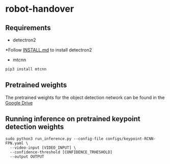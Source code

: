 # robot-handover
## Requirements
* detectron2

*Follow [INSTALL.md](https://github.com/facebookresearch/detectron2/blob/master/INSTALL.md) to install detectron2

* mtcnn
```bash
pip3 install mtcnn
```

## Pretrained weights
The pretrained weights for the object detection network can be found in the [Google Drive](https://drive.google.com/file/d/1gx6beqSOwh0mTkATEDe3tdKdya-vPZSZ/view?usp=sharing) 

## Running inference on pretrained keypoint detection weights
```
sudo python3 run_inference.py --config-file configs/keypoint-RCNN-FPN.yaml \
  --video-input [VIDEO_INPUT] \
  --confidence-threshold [CONFIDENCE_TRHESHOLD]
  --output OUTPUT
```

